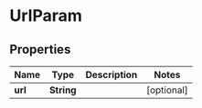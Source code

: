 # UrlParam

## Properties
Name | Type | Description | Notes
------------ | ------------- | ------------- | -------------
**url** | **String** |  |  [optional]
